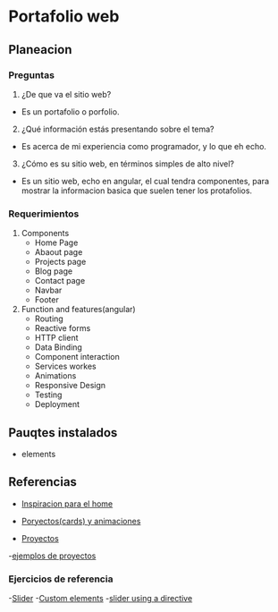 # Portafolio web


## Planeacion
### Preguntas
1. ¿De que va el sitio web?
- Es un portafolio o porfolio.
2. ¿Qué información estás presentando sobre el tema?
- Es acerca de mi experiencia como programador, y lo que eh echo.
3. ¿Cómo es su sitio web, en términos simples de alto nivel?
- Es un sitio web, echo en angular, el cual tendra componentes, para mostrar la informacion basica que suelen tener los protafolios.
### Requerimientos
1. Components
    - Home Page
    - Abaout page
    - Projects page
    - Blog page
    - Contact page
    - Navbar
    - Footer
2. Function and features(angular)
    - Routing
    - Reactive forms
    - HTTP client
    - Data Binding
    - Component interaction
    - Services workes
    - Animations
    - Responsive Design
    - Testing
    - Deployment

## Pauqtes instalados
- elements

## Referencias
- [Inspiracion para el home](https://debbie.codes/)
- [Poryectos(cards) y animaciones](https://kentcdodds.com/#intro)

- [Proyectos](https://preview.themeforest.net/item/jenna-angular-personal-portfolio-template/full_screen_preview/47147901?_ga=2.264658631.911828075.1720756958-1622826640.1720756958)

-[ejemplos de proyectos](https://platzi.com/blog/amb-ejemplos-portafolios-web/)

### Ejercicios de referencia
-[Slider](https://stackblitz.com/edit/rux5xg?file=src%2Fapp%2Fslider%2Fslider.component.ts)
-[Custom elements](https://stackblitz.com/edit/4ahddr?file=src%2Fmain.ts)
-[slider using a directive](https://stackblitz.com/edit/ds2yce?file=src%2Fapp%2Fslider.directive.ts,src%2Fmain.ts,src%2Fstyles.css)